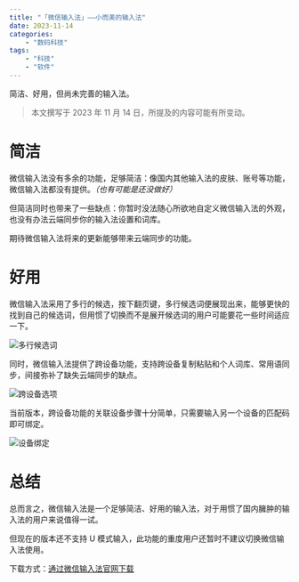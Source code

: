 ```yaml
---
title: "「微信输入法」——小而美的输入法"
date: 2023-11-14
categories:
    - "数码科技"
tags:
    - "科技"
    - "软件"
---
```


简洁、好用，但尚未完善的输入法。

<!-- more -->

> 本文撰写于 2023 年 11 月 14 日，所提及的内容可能有所变动。

# 简洁

微信输入法没有多余的功能，足够简洁：像国内其他输入法的皮肤、账号等功能，微信输入法都没有提供。*（也有可能是还没做好）*

但简洁同时也带来了一些缺点：你暂时没法随心所欲地自定义微信输入法的外观，也没有办法云端同步你的输入法设置和词库。

期待微信输入法将来的更新能够带来云端同步的功能。

# 好用

微信输入法采用了多行的候选，按下翻页键，多行候选词便展现出来，能够更快的找到自己的候选词，但用惯了切换而不是展开候选词的用户可能要花一些时间适应一下。

![多行候选词](/img/wetype-sample.png)

同时，微信输入法提供了跨设备功能，支持跨设备复制粘贴和个人词库、常用语同步，间接弥补了缺失云端同步的缺点。

![跨设备选项](/img/wetype-sync.png)

当前版本，跨设备功能的关联设备步骤十分简单，只需要输入另一个设备的匹配码即可绑定。

![设备绑定](/img/wetype-bind.png)

# 总结

总而言之，微信输入法是一个足够简洁、好用的输入法，对于用惯了国内臃肿的输入法的用户来说值得一试。

但现在的版本还不支持 U 模式输入，此功能的重度用户还暂时不建议切换微信输入法使用。

下载方式：[通过微信输入法官网下载](https://z.weixin.qq.com/)